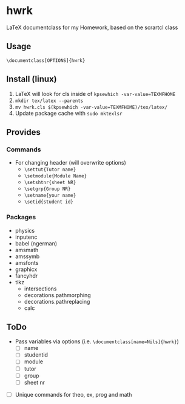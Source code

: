 # hwrk
LaTeX documentclass for my Homework, based on the scrartcl class

## Usage
`\documentclass[OPTIONS]{hwrk}`

## Install (linux)
1. LaTeX will look for cls inside of `kpsewhich -var-value=TEXMFHOME`
2. `mkdir tex/latex --parents`
3. `mv hwrk.cls $(kpsewhich -var-value=TEXMFHOME)/tex/latex/`
4. Update package cache with `sudo mktexlsr`


## Provides
### Commands
- For changing header (will overwrite options)
	- `\settut{Tutor name}`
	- `\setmodule{Module Name}`
	- `\setshtnr{sheet NR}`
	- `\setgrp{Group NR}`
	- `\setname{your name}`
	- `\setid{student id}`

### Packages
- physics
- inputenc
- babel (ngerman)
- amsmath
- amssymb
- amsfonts
- graphicx
- fancyhdr
- tikz
	- intersections
	- decorations.pathmorphing
	- decorations.pathreplacing
	- calc

## ToDo
- Pass variables via options (i.e. `\documentclass[name=Nils]{hwrk}`)
	- [ ] name
	- [ ] studentid
	- [ ] module
	- [ ] tutor
	- [ ] group
	- [ ] sheet nr
- [ ] Unique commands for theo, ex, prog and math
